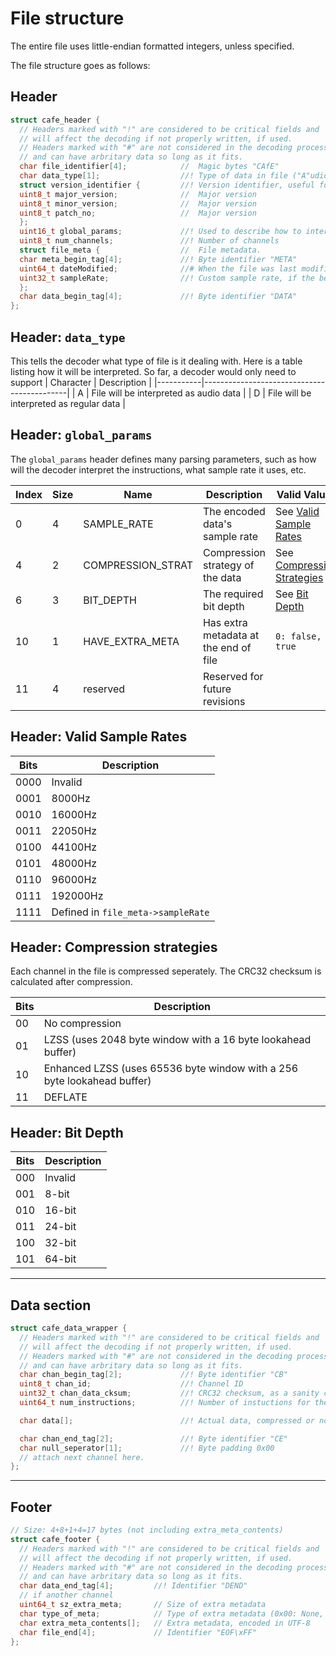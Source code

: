 # File structure

The entire file uses little-endian formatted integers, unless specified.

The file structure goes as follows:

## Header
```c
struct cafe_header {
  // Headers marked with "!" are considered to be critical fields and
  // will affect the decoding if not properly written, if used.
  // Headers marked with "#" are not considered in the decoding process
  // and can have arbritary data so long as it fits.
  char file_identifier[4];            //  Magic bytes "CAfE" 
  char data_type[1];                  //! Type of data in file ("A"udio, "D"ata)
  struct version_identifier {         //! Version identifier, useful for compatibility checking
  uint8_t major_version;              //  Major version
  uint8_t minor_version;              //  Major version
  uint8_t patch_no;                   //  Major version
  };
  uint16_t global_params;             //! Used to describe how to interpret the file
  uint8_t num_channels;               //! Number of channels
  struct file_meta {                  //  File metadata.
  char meta_begin_tag[4];             //! Byte identifier "META"
  uint64_t dateModified;              //# When the file was last modified
  uint32_t sampleRate;                //! Custom sample rate, if the below presets are not applicable.
  };
  char data_begin_tag[4];             //! Byte identifier "DATA"
};
```
## Header: `data_type`
This tells the decoder what type of file is it dealing with. Here is a table listing how it will be interpreted. So far, a decoder would only need to support 
| Character |                 Description                |
|-----------|--------------------------------------------|
|     A     |   File will be interpreted as audio data   |
|     D     |  File will be interpreted as regular data  |
<!-- |     I     | File will be interpreted as image data (not yet worked out) | -->


## Header: `global_params`
The `global_params` header defines many parsing parameters, such as how will the decoder interpret the instructions, what sample rate it uses, etc.

| Index | Size |     Name     | Description | Valid Values |
|-------|------|--------------|-------------|--------------|
|   0   |  4   |  SAMPLE_RATE | The encoded data's sample rate | See [Valid Sample Rates](#header-valid-sample-rates) |
|   4   |  2   | COMPRESSION_STRAT | Compression strategy of the data | See [Compression Strategies](#header-compression-strategies) |
|   6   |  3   |  BIT_DEPTH   | The required bit depth | See [Bit Depth](#header-bit-depth) |
|   10  |  1   | HAVE_EXTRA_META | Has extra metadata at the end of file | `0: false, 1: true` |
|   11  |  4   | reserved | Reserved for future revisions |


## Header: Valid Sample Rates
| Bits | Description |
|------|-------------|
| 0000 | Invalid     |
| 0001 | 8000Hz      |
| 0010 | 16000Hz     |
| 0011 | 22050Hz     |
| 0100 | 44100Hz     |
| 0101 | 48000Hz     |
| 0110 | 96000Hz     |
| 0111 | 192000Hz    |
| 1111 | Defined in `file_meta->sampleRate` |

## Header: Compression strategies
Each channel in the file is compressed seperately. The CRC32 checksum is calculated after compression.

| Bits | Description |
|------|-------------|
|  00  | No compression |
|  01  | LZSS (uses 2048 byte window with a 16 byte lookahead buffer) |
|  10  | Enhanced LZSS (uses 65536 byte window with a 256 byte lookahead buffer) |
|  11  | DEFLATE |

## Header: Bit Depth
| Bits | Description |
|------|-------------|
| 000  | Invalid     |
| 001  | 8-bit       |
| 010  | 16-bit      |
| 011  | 24-bit      |
| 100  | 32-bit      |
| 101  | 64-bit      |
<hr>

## Data section

```c
struct cafe_data_wrapper {
  // Headers marked with "!" are considered to be critical fields and
  // will affect the decoding if not properly written, if used.
  // Headers marked with "#" are not considered in the decoding process
  // and can have arbritary data so long as it fits.
  char chan_begin_tag[2];             //! Byte identifier "CB"
  uint8_t chan_id;                    //! Channel ID
  uint32_t chan_data_cksum;           //! CRC32 checksum, as a sanity check. Computed after compression and *ideally* checked before the decoding can start.
  uint64_t num_instructions;          //! Number of instuctions for the channel

  char data[];                        //! Actual data, compressed or not.

  char chan_end_tag[2];               //! Byte identifier "CE"
  char null_seperator[1];             //! Byte padding 0x00
  // attach next channel here.
};

```

<hr>

## Footer
```c
// Size: 4+8+1+4=17 bytes (not including extra_meta_contents)
struct cafe_footer {
  // Headers marked with "!" are considered to be critical fields and
  // will affect the decoding if not properly written, if used.
  // Headers marked with "#" are not considered in the decoding process
  // and can have arbritary data so long as it fits.
  char data_end_tag[4];         //! Identifier "DEND"
  // if another channel
  uint64_t sz_extra_meta;       // Size of extra metadata
  char type_of_meta;            // Type of extra metadata (0x00: None, 0x01: ID3, 0x02: XMP, 0x03: Other)
  char extra_meta_contents[];   // Extra metadata, encoded in UTF-8
  char file_end[4];             // Identifier "EOF\xFF"
};
```
